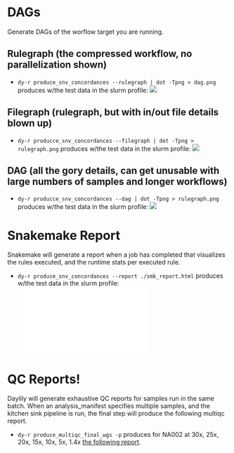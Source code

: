 # DAGs
Generate DAGs of the worflow target you are running.

## Rulegraph (the compressed workflow, no parallelization shown)
  - `dy-r produce_snv_concordances --rulegraph | dot -Tpng > dag.png`
  produces w/the test data in the slurm profile:
  ![](../../docs/images/assets/srg.png)
  
## Filegraph (rulegraph, but with in/out file details blown up)
  - `dy-r producce_snv_concordances --filegraph | dot -Tpng > rulegraph.png`
  produces w/the test data in the slurm profile:
  ![](../../docs/images/assets/sfg.png)
  
## DAG (all the gory details, can get unusable with large numbers of samples and longer workflows)
  - `dy-r producce_snv_concordances --dag | dot -Tpng > rulegraph.png`
  produces w/the test data in the slurm profile:
  ![](../../docs/images/assets/sdag.png)
  
# Snakemake Report
Snakemake will generate a report when a job has completed that visualizes the rules executed, and the runtime stats per executed rule.
  - `dy-r produce_snv_concordances --report ./smk_report.html`
  produces w/the test data in the slurm profile:
  ![](../../docs/reports/smk_report.html)
  
# QC Reports!
Daylily will generate exhaustive QC reports for samples run in the same batch. When an analysis_manifest specifies multiple samples, and the kitchen sink pipeline is run, the final step will produce the following multiqc report.
  - `dy-r produce_multiqc_final_wgs -p`
  produces for NA002 at 30x, 25x, 20x, 15x, 10x, 5x, 1.4x [the following report](../../docs/reports/downsampled_hg002_mqc.html).
  

